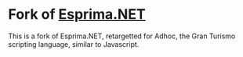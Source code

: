 # Fork of [Esprima.NET](https://github.com/sebastienros/esprima-dotnet)
This is a fork of Esprima.NET, retargetted for Adhoc, the Gran Turismo scripting language, similar to Javascript.
